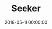 ---
layout: fanlink

title: Seeker
artists: Dimatis
link: seeker
date: 2018-05-11 00:00:00

image: https://dimatis.yizack.com/images/seeker.jpg

spotify: https://open.spotify.com/album/6yCpIKVIVL0SxnrgPwOAx9
soundcloud: https://soundcloud.com/dimatis/seeker
youtube: https://youtu.be/5gjABvcj72Y
itunes: https://music.apple.com/us/album/seeker-single/1383932798?app=itunes&ls=1
apple: https://music.apple.com/us/album/seeker-single/1383932798?app=music&ls=1
bandcamp: https://dimatis.bandcamp.com/track/seeker
deezer: https://www.deezer.com/en/album/63457002
tidal: https://tidal.com/browse/album/89005779

dropbox: 91tlorbzv82m5fc

download: true

dark: false
---
